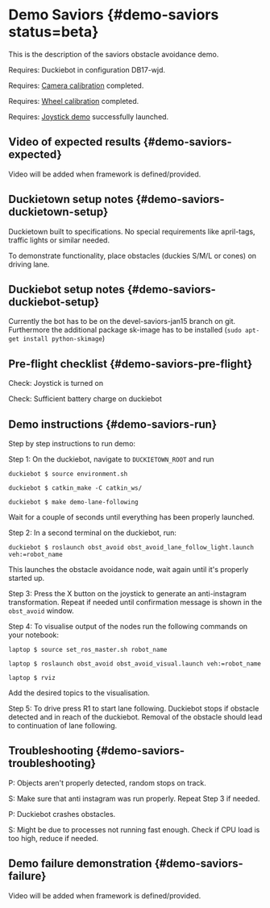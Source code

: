 # Demo Saviors {#demo-saviors status=beta}

This is the description of the saviors obstacle avoidance demo.

<div class='requirements' markdown="1">

Requires: Duckiebot in configuration DB17-wjd.

Requires: [Camera calibration](#camera-calib) completed. 

Requires: [Wheel calibration](#wheel-calibration) completed. 

Requires: [Joystick demo](#rc-control) successfully launched. 

</div>

## Video of expected results {#demo-saviors-expected}

Video will be added when framework is defined/provided.

## Duckietown setup notes {#demo-saviors-duckietown-setup}

Duckietown built to specifications. No special requirements like april-tags, traffic lights or similar needed.

To demonstrate functionality, place obstacles (duckies S/M/L or cones) on driving lane.

## Duckiebot setup notes {#demo-saviors-duckiebot-setup}

Currently the bot has to be on the devel-saviors-jan15 branch on git. Furthermore the additional package sk-image has to be installed (`sudo apt-get install python-skimage`)

## Pre-flight checklist {#demo-saviors-pre-flight}

Check: Joystick is turned on

Check: Sufficient battery charge on duckiebot 

## Demo instructions {#demo-saviors-run}

Step by step instructions to run demo:

Step 1: On the duckiebot, navigate to `DUCKIETOWN_ROOT` and run 

    duckiebot $ source environment.sh

    duckiebot $ catkin_make -C catkin_ws/

    duckiebot $ make demo-lane-following

Wait for a couple of seconds until everything has been properly launched.

Step 2: In a second terminal on the duckiebot, run: 

    duckiebot $ roslaunch obst_avoid obst_avoid_lane_follow_light.launch veh:=robot_name

This launches the obstacle avoidance node, wait again until it's properly started up. 

Step 3: Press the X button on the joystick to generate an anti-instagram transformation. Repeat if needed until confirmation message is shown in the `obst_avoid` window. 

Step 4: To visualise output of the nodes run the following commands on your notebook:

    laptop $ source set_ros_master.sh robot_name

    laptop $ roslaunch obst_avoid obst_avoid_visual.launch veh:=robot_name

    laptop $ rviz

Add the desired topics to the visualisation. 

Step 5: To drive press R1 to start lane following. Duckiebot stops if obstacle detected and in reach of the duckiebot. Removal of the obstacle should lead to continuation of lane following.  


## Troubleshooting {#demo-saviors-troubleshooting}

P: Objects aren't properly detected, random stops on track. 

S: Make sure that anti instagram was run properly. Repeat Step 3 if needed. 

P: Duckiebot crashes obstacles. 

S: Might be due to processes not running fast enough. Check if CPU load is too high, reduce if needed. 

## Demo failure demonstration {#demo-saviors-failure}

Video will be added when framework is defined/provided.
